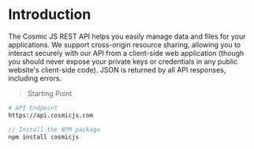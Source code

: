 # Introduction

The Cosmic JS REST API helps you easily manage data and files for your applications.  We support cross-origin resource sharing, allowing you to interact securely with our API from a client-side web application (though you should never expose your private keys or credentials in any public website's client-side code). JSON is returned by all API responses, including errors.

> Starting Point

```bash
# API Endpoint
https://api.cosmicjs.com
```

```javascript
// Install the NPM package
npm install cosmicjs
```